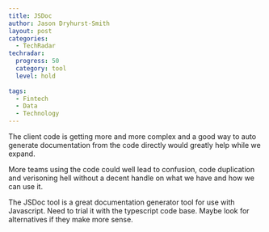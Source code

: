 ```yaml
---
title: JSDoc
author: Jason Dryhurst-Smith
layout: post
categories:
  - TechRadar
techradar:
  progress: 50
  category: tool
  level: hold
  
tags:
  - Fintech
  - Data
  - Technology
---
```


The client code is getting more and more complex and a good way to auto generate documentation from the code directly would greatly help while we expand.

More teams using the code could well lead to confusion, code duplication and verisoning hell without a decent handle on what we have and how we can use it.

The JSDoc tool is a great documentation generator tool for use with Javascript. Need to trial it with the typescript code base. Maybe look for alternatives if they make more sense. 